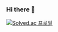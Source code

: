 ### Hi there 👋
[![Solved.ac
프로필](http://mazassumnida.wtf/api/v2/generate_badge?boj={cppc03})](https://solved.ac/{handle})

<!--
**SeungKyu-Kim/SeungKyu-Kim** is a ✨ _special_ ✨ repository because its `README.md` (this file) appears on your GitHub profile.

Here are some ideas to get you started:

- 🔭 I’m currently working on ...
- 🌱 I’m currently learning ...
- 👯 I’m looking to collaborate on ...
- 🤔 I’m looking for help with ...
- 💬 Ask me about ...
- 📫 How to reach me: ...
- 😄 Pronouns: ...
- ⚡ Fun fact: ...
-->
